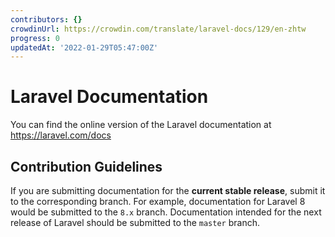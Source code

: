 ```yaml
---
contributors: {}
crowdinUrl: https://crowdin.com/translate/laravel-docs/129/en-zhtw
progress: 0
updatedAt: '2022-01-29T05:47:00Z'
---
```


# Laravel Documentation

You can find the online version of the Laravel documentation at <https://laravel.com/docs>

## Contribution Guidelines

If you are submitting documentation for the **current stable release**, submit it to the corresponding branch. For example, documentation for Laravel 8 would be submitted to the `8.x` branch. Documentation intended for the next release of Laravel should be submitted to the `master` branch.
